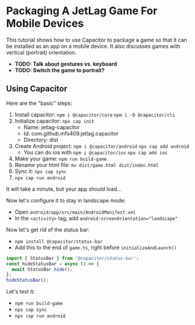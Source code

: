 # Packaging A JetLag Game For Mobile Devices

This tutorial shows how to use Capacitor to package a game so that it can be
installed as an app on a mobile device.  It also discusses games with vertical
(portrait) orientation.

- **TODO: Talk about gestures vs. keyboard**
- **TODO: Switch the game to portrait?**

## Using Capacitor

Here are the "basic" steps:

1. Install capacitor: `npm i @capacitor/core` `npm i -D @capacitor/cli`
2. Initialize capacitor: `npx cap init`
    - Name: jetlag-capacitor
    - Id: com.github.mfs409.jetlag.capacitor
    - Directory: dist
3. Create Android project: `npm i @capacitor/android` `npx cap add android`
    - You can do ios with `npm i @capacitor/ios` `npx cap add ios`
4. Make your game: `npm run build-game`
5. Rename your html file: `mv dist/game.html dist/index.html`
6. Sync it: `npx cap sync`
7. `npx cap run android`

It will take a minute, but your app should load...

Now let's configure it to stay in landscape mode:

- Open `android/app/src/main/AndroidManifest.xml`
- In the `<activity>` tag, add `android:screenOrientation="landscape"`

Now let's get rid of the status bar:

- `npm install @capacitor/status-bar`
- Add this to the end of `game.ts`, right before `initializeAndLaunch()`

```typescript
import { StatusBar } from '@capacitor/status-bar';
const hideStatusBar = async () => {
  await StatusBar.hide();
};
hideStatusBar();
```

Let's test it:

- `npm run build-game`
- `npx cap sync`
- `npx cap run android`
